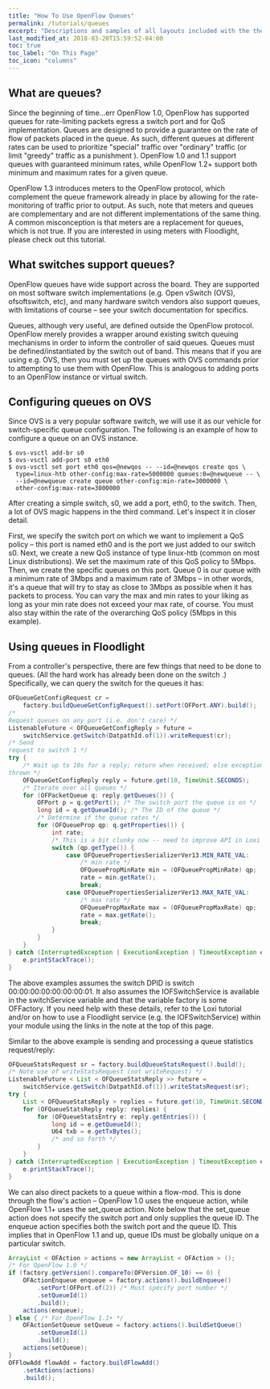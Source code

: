 ```yaml
---
title: "How To Use OpenFlow Queues"
permalink: /tutorials/queues
excerpt: "Descriptions and samples of all layouts included with the theme and how to best use them."
last_modified_at: 2018-03-20T15:59:52-04:00
toc: true
toc_label: "On This Page"
toc_icon: "columns"
---
```


## What are queues?

Since the beginning of time...err OpenFlow 1.0, OpenFlow has supported queues for rate-limiting packets egress a switch port and for QoS implementation. Queues are designed to provide a guarantee on the rate of flow of packets placed in the queue. As such, different queues at
different rates can be used to prioritize "special" traffic over "ordinary" traffic (or limit "greedy" traffic as a punishment ). OpenFlow 1.0 and 1.1 support queues with guaranteed minimum rates, while OpenFlow 1.2+ support both minimum and maximum rates for a given queue.

OpenFlow 1.3 introduces meters to the OpenFlow protocol, which complement the queue framework already in place by allowing for the rate-monitoring of traffic prior to output. As such, note that meters and queues are complementary and are not different implementations of the same thing. 
A common misconception is that meters are a replacement for queues, which is not true. If you are interested in using meters with Floodlight, please check out this tutorial.

## What switches support queues?

OpenFlow queues have wide support across the board. They are supported on most software switch implementations (e.g. Open vSwitch (OVS), ofsoftswitch, etc), and many hardware switch vendors also support queues, with limitations of course – see your switch documentation for specifics.

Queues, although very useful, are defined outside the OpenFlow protocol. OpenFlow merely provides a wrapper around existing switch queuing mechanisms in order to inform the controller of said queues. Queues must be defined/instantiated by the switch out of band. This means that if you are using e.g. OVS, then you must set up the queues with OVS commands prior to attempting to use them with OpenFlow. This
is analogous to adding ports to an OpenFlow instance or virtual switch.

## Configuring queues on OVS


Since OVS is a very popular software switch, we will use it as our vehicle for switch-specific queue configuration. The following is an example of how to configure a queue on an OVS instance.

```
$ ovs-vsctl add-br s0
$ ovs-vsctl add-port s0 eth0
$ ovs-vsctl set port eth0 qos=@newqos -- --id=@newqos create qos \
  type=linux-htb other-config:max-rate=5000000 queues:0=@newqueue -- \
  --id=@newqueue create queue other-config:min-rate=3000000 \
  other-config:max-rate=3000000
```

After creating a simple switch, s0, we add a port, eth0, to the switch. Then, a lot of OVS magic happens in the third command. Let's inspect it in closer detail.

First, we specify the switch port on which we want to implement a QoS policy – this port is named eth0 and is the port we just added to our switch
 s0. Next, we create a new QoS instance of type linux-htb (common on most Linux distributions). We set the maximum rate of this QoS policy to 5Mbps. Then, we create the specific queues on this port. Queue 0 is our queue with a minimum rate of 3Mbps and a maximum rate of 3Mbps – in other words, it's a queue that will try to stay as close to 3Mbps as possible when it has packets to process. You can vary the max and min rates to your liking as long as your min rate does not exceed your max rate, of course. You must also stay within the rate of the overarching QoS policy (5Mbps in this example).
 
## Using queues in Floodlight

From a controller's perspective, there are few things that need to be done to queues. (All the hard work has already been done on the switch .) Specifically, we can query the switch for the queues it has:

```java
OFQueueGetConfigRequest cr =
    factory.buildQueueGetConfigRequest().setPort(OFPort.ANY).build();
/*
Request queues on any port (i.e. don't care) */
ListenableFuture < OFQueueGetConfigReply > future =
    switchService.getSwitch(DatpathId.of(1)).writeRequest(cr);
/* Send
request to switch 1 */
try {
    /* Wait up to 10s for a reply; return when received; else exception
thrown */
    OFQueueGetConfigReply reply = future.get(10, TimeUnit.SECONDS);
    /* Iterate over all queues */
    for (OFPacketQueue q: reply.getQueues()) {
        OFPort p = q.getPort(); /* The switch port the queue is on */
        long id = q.getQueueId(); /* The ID of the queue */
        /* Determine if the queue rates */
        for (OFQueueProp qp: q.getProperties()) {
            int rate;
            /* This is a bit clunky now -- need to improve API in Loxi */
            switch (qp.getType()) {
                case OFQueuePropertiesSerializerVer13.MIN_RATE_VAL:
                    /* min rate */
                    OFQueuePropMinRate min = (OFQueuePropMinRate) qp;
                    rate = min.getRate();
                    break;
                case OFQueuePropertiesSerializerVer13.MAX_RATE_VAL:
                    /* max rate */
                    OFQueuePropMaxRate max = (OFQueuePropMaxRate) qp;
                    rate = max.getRate();
                    break;
            }
        }
    }
} catch (InterruptedException | ExecutionException | TimeoutException e) { /* catch e.g. timeout */
    e.printStackTrace();
}
```

The above examples assumes the switch DPID is switch 00:00:00:00:00:00:00:01. It also assumes the IOFSwitchService is available in the switchService variable and that the variable factory is some OFFactory. If you need help with these details, refer to the Loxi tutorial and/or on how to use a Floodlight service (e.g. the IOFSwitchService) within your module using the links in the note at the top of this page.

Similar to the above example is sending and processing a queue statistics request/reply:

```java
OFQueueStatsRequest sr = factory.buildQueueStatsRequest().build();
/* Note use of writeStatsRequest (not writeRequest) */
ListenableFuture < List < OFQueueStatsReply >> future =
    switchService.getSwitch(DatpathId.of(1)).writeStatsRequest(sr);
try {
    List < OFQueueStatsReply > replies = future.get(10, TimeUnit.SECONDS);
    for (OFQueueStatsReply reply: replies) {
        for (OFQueueStatsEntry e: reply.getEntries()) {
            long id = e.getQueueId();
            U64 txb = e.getTxBytes();
            /* and so forth */
        }
    }
} catch (InterruptedException | ExecutionException | TimeoutException e) {
    e.printStackTrace();
}
```

We can also direct packets to a queue within a flow-mod. This is done through the flow's action – OpenFlow 1.0 uses the enqueue action, while OpenFlow 1.1+ uses the set_queue action. Note below that the set_queue action does not specify the switch port and only supplies the queue ID. The enqueue action specifies both the switch port and the queue ID. This implies that in OpenFlow 1.1 and up, queue IDs must be globally unique on a particular switch.

```java
ArrayList < OFAction > actions = new ArrayList < OFAction > ();
/* For OpenFlow 1.0 */
if (factory.getVersion().compareTo(OFVersion.OF_10) == 0) {
    OFActionEnqueue enqueue = factory.actions().buildEnqueue()
        .setPort(OFPort.of(2)) /* Must specify port number */
        .setQueueId(1)
        .build();
    actions(enqueue);
} else { /* For OpenFlow 1.1+ */
    OFActionSetQueue setQueue = factory.actions().buildSetQueue()
        .setQueueId(1)
        .build();
    actions(setQueue);
}
OFFlowAdd flowAdd = factory.buildFlowAdd()
    .setActions(actions)
    .build();
```